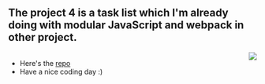 ## The project 4 is a task list which I'm already doing with modular JavaScript and webpack in other project.
<img align="right" src="https://user-images.githubusercontent.com/5713670/87202985-820dcb80-c2b6-11ea-9f56-7ec461c497c3.gif"><img>
- Here's the [repo](https://github.com/kaitakami/todo-list)
- Have a nice coding day :)
